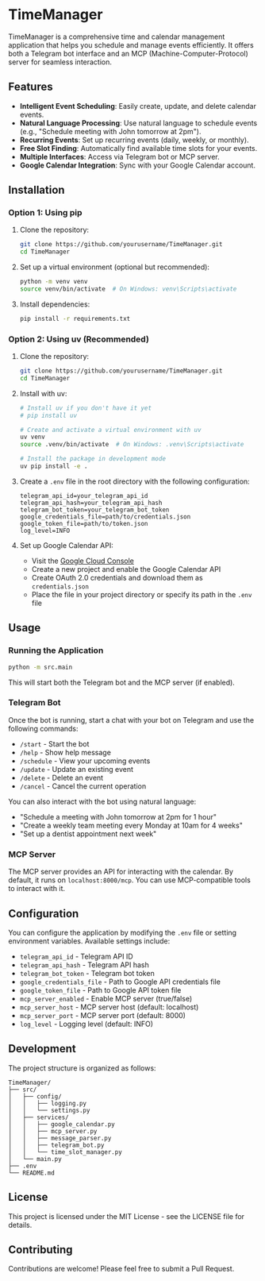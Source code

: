 # TimeManager

TimeManager is a comprehensive time and calendar management application that helps you schedule and manage events efficiently. It offers both a Telegram bot interface and an MCP (Machine-Computer-Protocol) server for seamless interaction.

## Features

- **Intelligent Event Scheduling**: Easily create, update, and delete calendar events.
- **Natural Language Processing**: Use natural language to schedule events (e.g., "Schedule meeting with John tomorrow at 2pm").
- **Recurring Events**: Set up recurring events (daily, weekly, or monthly).
- **Free Slot Finding**: Automatically find available time slots for your events.
- **Multiple Interfaces**: Access via Telegram bot or MCP server.
- **Google Calendar Integration**: Sync with your Google Calendar account.

## Installation

### Option 1: Using pip

1. Clone the repository:

   ```bash
   git clone https://github.com/yourusername/TimeManager.git
   cd TimeManager
   ```

2. Set up a virtual environment (optional but recommended):

   ```bash
   python -m venv venv
   source venv/bin/activate  # On Windows: venv\Scripts\activate
   ```

3. Install dependencies:

   ```bash
   pip install -r requirements.txt
   ```

### Option 2: Using uv (Recommended)

1. Clone the repository:

   ```bash
   git clone https://github.com/yourusername/TimeManager.git
   cd TimeManager
   ```

2. Install with uv:

   ```bash
   # Install uv if you don't have it yet
   # pip install uv

   # Create and activate a virtual environment with uv
   uv venv
   source .venv/bin/activate  # On Windows: .venv\Scripts\activate

   # Install the package in development mode
   uv pip install -e .
   ```

3. Create a `.env` file in the root directory with the following configuration:

   ```
   telegram_api_id=your_telegram_api_id
   telegram_api_hash=your_telegram_api_hash
   telegram_bot_token=your_telegram_bot_token
   google_credentials_file=path/to/credentials.json
   google_token_file=path/to/token.json
   log_level=INFO
   ```

4. Set up Google Calendar API:
   - Visit the [Google Cloud Console](https://console.cloud.google.com/)
   - Create a new project and enable the Google Calendar API
   - Create OAuth 2.0 credentials and download them as `credentials.json`
   - Place the file in your project directory or specify its path in the `.env` file

## Usage

### Running the Application

```bash
python -m src.main
```

This will start both the Telegram bot and the MCP server (if enabled).

### Telegram Bot

Once the bot is running, start a chat with your bot on Telegram and use the following commands:

- `/start` - Start the bot
- `/help` - Show help message
- `/schedule` - View your upcoming events
- `/update` - Update an existing event
- `/delete` - Delete an event
- `/cancel` - Cancel the current operation

You can also interact with the bot using natural language:

- "Schedule a meeting with John tomorrow at 2pm for 1 hour"
- "Create a weekly team meeting every Monday at 10am for 4 weeks"
- "Set up a dentist appointment next week"

### MCP Server

The MCP server provides an API for interacting with the calendar. By default, it runs on `localhost:8000/mcp`. You can use MCP-compatible tools to interact with it.

## Configuration

You can configure the application by modifying the `.env` file or setting environment variables. Available settings include:

- `telegram_api_id` - Telegram API ID
- `telegram_api_hash` - Telegram API hash
- `telegram_bot_token` - Telegram bot token
- `google_credentials_file` - Path to Google API credentials file
- `google_token_file` - Path to Google API token file
- `mcp_server_enabled` - Enable MCP server (true/false)
- `mcp_server_host` - MCP server host (default: localhost)
- `mcp_server_port` - MCP server port (default: 8000)
- `log_level` - Logging level (default: INFO)

## Development

The project structure is organized as follows:

```
TimeManager/
├── src/
│   ├── config/
│   │   ├── logging.py
│   │   └── settings.py
│   ├── services/
│   │   ├── google_calendar.py
│   │   ├── mcp_server.py
│   │   ├── message_parser.py
│   │   ├── telegram_bot.py
│   │   └── time_slot_manager.py
│   └── main.py
├── .env
└── README.md
```

## License

This project is licensed under the MIT License - see the LICENSE file for details.

## Contributing

Contributions are welcome! Please feel free to submit a Pull Request.
